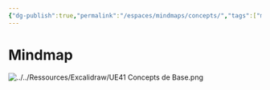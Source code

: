 ```yaml
---
{"dg-publish":true,"permalink":"/espaces/mindmaps/concepts/","tags":["mindmaps"],"noteIcon":"2"}
---
```


# Mindmap
 ![../../Ressources/Excalidraw/UE41 Concepts de Base.png](/img/user/Ressources/Excalidraw/UE41%20Concepts%20de%20Base.png)
